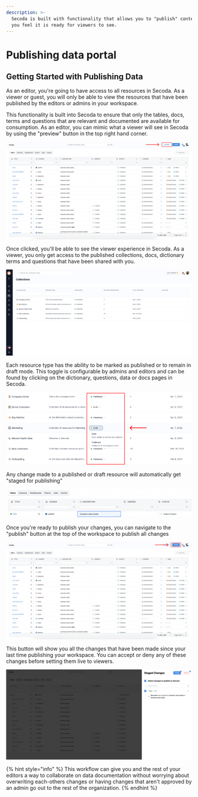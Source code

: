 ```yaml
---
description: >-
  Secoda is built with functionality that allows you to "publish" content once
  you feel it is ready for viewers to see.
---
```


# Publishing data portal

## **Getting Started with Publishing Data** <a href="#h_3a4bfd6458" id="h_3a4bfd6458"></a>

As an editor, you're going to have access to all resources in Secoda. As a viewer or guest, you will only be able to view the resources that have been published by the editors or admins in your workspace.&#x20;

This functionality is built into Secoda to ensure that only the tables, docs, terms and questions that are relevant and documented are available for consumption. As an editor, you can mimic what a viewer will see in Secoda by using the "preview" button in the top right hand corner.

![](<../.gitbook/assets/Group 822.png>)

Once clicked, you'll be able to see the viewer experience in Secoda. As a viewer, you only get access to the published collections, docs, dictionary terms and questions that have been shared with you.&#x20;

![](<../.gitbook/assets/Screen Shot 2022-04-09 at 1.13.44 PM.png>)

Each resource type has the ability to be marked as published or to remain in draft mode. This toggle is configurable by admins and editors and can be found by clicking on the dictionary, questions, data or docs pages in Secoda.

![](<../.gitbook/assets/Group 587 (1).png>)

Any change made to a published or draft resource will automatically get "staged for publishing"&#x20;

![](<../.gitbook/assets/Screen Shot 2022-08-10 at 10.19.54 AM.png>)

Once you're ready to publish your changes, you can navigate to the "publish" button at the top of the workspace to publish all changes

![](<../.gitbook/assets/Group 823.png>)

This button will show you all the changes that have been made since your last time publishing your workspace. You can accept or deny any of these changes before setting them live to viewers.

![](<../.gitbook/assets/Screen Shot 2022-08-10 at 10.29.52 AM.png>)

{% hint style="info" %}
This workflow can give you and the rest of your editors a way to collaborate on data documentation without worrying about overwriting each-others changes or having changes that aren't approved by an admin go out to the rest of the organization.&#x20;
{% endhint %}
